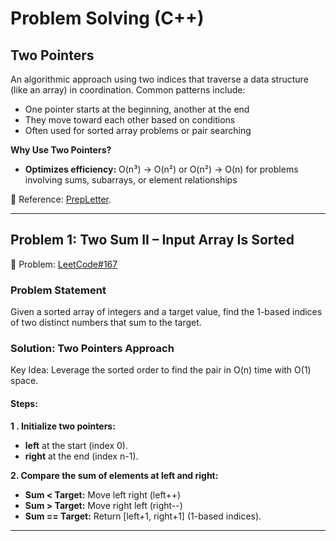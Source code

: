 
# Problem Solving (C++)

## Two Pointers

An algorithmic approach using two indices that traverse a data structure (like an array) in coordination. Common patterns include:
- One pointer starts at the beginning, another at the end
- They move toward each other based on conditions
- Often used for sorted array problems or pair searching



**Why Use Two Pointers?**
- **Optimizes efficiency:**  O(n³) → O(n²)  or O(n²) → O(n) for problems involving sums, subarrays, or element relationships

🚀 Reference: [PrepLetter](https://prepletter.app/).


---

## Problem 1: Two Sum II – Input Array Is Sorted
🚀 Problem: [LeetCode#167](https://leetcode.com/problems/two-sum-ii-input-array-is-sorted/description/)

### Problem Statement
 Given a sorted array of integers and a target value, find the 1-based indices of two distinct numbers that sum to the target.
 
### Solution: Two Pointers Approach
Key Idea: Leverage the sorted order to find the pair in O(n) time with O(1) space.

#### Steps:
**1 . Initialize two pointers:**

- **left** at the start (index 0).
- **right** at the end (index n-1).

**2. Compare the sum of elements at left and right:**

- **Sum < Target:** Move left right (left++)
- **Sum > Target:** Move right left (right--)
- **Sum == Target:** Return [left+1, right+1] (1-based indices).


---